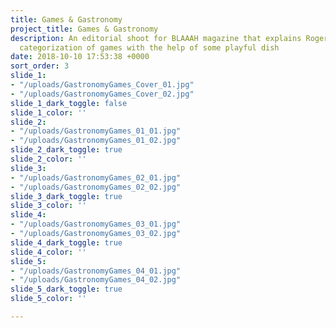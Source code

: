 ```yaml
---
title: Games & Gastronomy
project_title: Games & Gastronomy
description: An editorial shoot for BLAAAH magazine that explains Roger Caillois'
  categorization of games with the help of some playful dish
date: 2018-10-10 17:53:38 +0000
sort_order: 3
slide_1:
- "/uploads/GastronomyGames_Cover_01.jpg"
- "/uploads/GastronomyGames_Cover_02.jpg"
slide_1_dark_toggle: false
slide_1_color: ''
slide_2:
- "/uploads/GastronomyGames_01_01.jpg"
- "/uploads/GastronomyGames_01_02.jpg"
slide_2_dark_toggle: true
slide_2_color: ''
slide_3:
- "/uploads/GastronomyGames_02_01.jpg"
- "/uploads/GastronomyGames_02_02.jpg"
slide_3_dark_toggle: true
slide_3_color: ''
slide_4:
- "/uploads/GastronomyGames_03_01.jpg"
- "/uploads/GastronomyGames_03_02.jpg"
slide_4_dark_toggle: true
slide_4_color: ''
slide_5:
- "/uploads/GastronomyGames_04_01.jpg"
- "/uploads/GastronomyGames_04_02.jpg"
slide_5_dark_toggle: true
slide_5_color: ''

---
```

